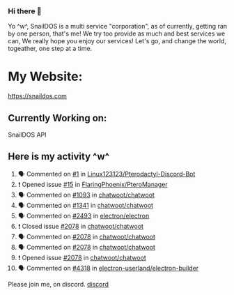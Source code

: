 ### Hi there 👋
Yo ^w^,
SnailDOS is a multi service "corporation", as of currently, getting ran by one person, that's me!
We try too provide as much and best services we can, We really hope you enjoy our services!
Let's go, and change the world, togeather, one step at a time.
# My Website:
https://snaildos.com
## Currently Working on:
SnailDOS API
## Here is my activity ^w^
<!--START_SECTION:activity-->
1. 🗣 Commented on [#1](https://github.com/Linux123123/Pterodactyl-Discord-Bot/issues/1) in [Linux123123/Pterodactyl-Discord-Bot](https://github.com/Linux123123/Pterodactyl-Discord-Bot)
2. ❗️ Opened issue [#15](https://github.com/FlaringPhoenix/PteroManager/issues/15) in [FlaringPhoenix/PteroManager](https://github.com/FlaringPhoenix/PteroManager)
3. 🗣 Commented on [#1093](https://github.com/chatwoot/chatwoot/issues/1093) in [chatwoot/chatwoot](https://github.com/chatwoot/chatwoot)
4. 🗣 Commented on [#1341](https://github.com/chatwoot/chatwoot/issues/1341) in [chatwoot/chatwoot](https://github.com/chatwoot/chatwoot)
5. 🗣 Commented on [#2493](https://github.com/electron/electron/issues/2493) in [electron/electron](https://github.com/electron/electron)
6. ❗️ Closed issue [#2078](https://github.com/chatwoot/chatwoot/issues/2078) in [chatwoot/chatwoot](https://github.com/chatwoot/chatwoot)
7. 🗣 Commented on [#2078](https://github.com/chatwoot/chatwoot/issues/2078) in [chatwoot/chatwoot](https://github.com/chatwoot/chatwoot)
8. 🗣 Commented on [#2078](https://github.com/chatwoot/chatwoot/issues/2078) in [chatwoot/chatwoot](https://github.com/chatwoot/chatwoot)
9. ❗️ Opened issue [#2078](https://github.com/chatwoot/chatwoot/issues/2078) in [chatwoot/chatwoot](https://github.com/chatwoot/chatwoot)
10. 🗣 Commented on [#4318](https://github.com/electron-userland/electron-builder/issues/4318) in [electron-userland/electron-builder](https://github.com/electron-userland/electron-builder)
<!--END_SECTION:activity-->
Please join me, on discord.
[discord](https://invite.gg/snaildos)
